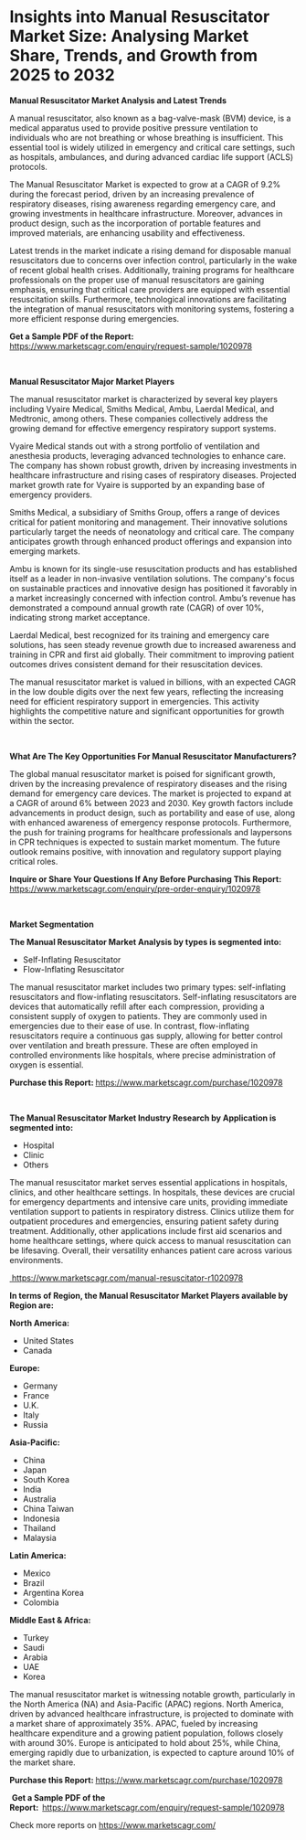 <p><h1>Insights into Manual Resuscitator Market Size: Analysing Market Share, Trends, and Growth from 2025 to 2032</h1></p><p><strong>Manual Resuscitator Market Analysis and Latest Trends</strong></p>
<p><p>A manual resuscitator, also known as a bag-valve-mask (BVM) device, is a medical apparatus used to provide positive pressure ventilation to individuals who are not breathing or whose breathing is insufficient. This essential tool is widely utilized in emergency and critical care settings, such as hospitals, ambulances, and during advanced cardiac life support (ACLS) protocols. </p><p>The Manual Resuscitator Market is expected to grow at a CAGR of 9.2% during the forecast period, driven by an increasing prevalence of respiratory diseases, rising awareness regarding emergency care, and growing investments in healthcare infrastructure. Moreover, advances in product design, such as the incorporation of portable features and improved materials, are enhancing usability and effectiveness. </p><p>Latest trends in the market indicate a rising demand for disposable manual resuscitators due to concerns over infection control, particularly in the wake of recent global health crises. Additionally, training programs for healthcare professionals on the proper use of manual resuscitators are gaining emphasis, ensuring that critical care providers are equipped with essential resuscitation skills. Furthermore, technological innovations are facilitating the integration of manual resuscitators with monitoring systems, fostering a more efficient response during emergencies.</p></p>
<p><strong>Get a Sample PDF of the Report:&nbsp;</strong> <a href="https://www.marketscagr.com/enquiry/request-sample/1020978?utm_campaign=2337&utm_medium=2&utm_source=Github&utm_content=ia&utm_term=03032025&utm_id=manual-resuscitator">https://www.marketscagr.com/enquiry/request-sample/1020978</a></p>
<p>&nbsp;</p>
<p><strong>Manual Resuscitator Major Market Players</strong></p>
<p><p>The manual resuscitator market is characterized by several key players including Vyaire Medical, Smiths Medical, Ambu, Laerdal Medical, and Medtronic, among others. These companies collectively address the growing demand for effective emergency respiratory support systems.</p><p>Vyaire Medical stands out with a strong portfolio of ventilation and anesthesia products, leveraging advanced technologies to enhance care. The company has shown robust growth, driven by increasing investments in healthcare infrastructure and rising cases of respiratory diseases. Projected market growth rate for Vyaire is supported by an expanding base of emergency providers.</p><p>Smiths Medical, a subsidiary of Smiths Group, offers a range of devices critical for patient monitoring and management. Their innovative solutions particularly target the needs of neonatology and critical care. The company anticipates growth through enhanced product offerings and expansion into emerging markets.</p><p>Ambu is known for its single-use resuscitation products and has established itself as a leader in non-invasive ventilation solutions. The company's focus on sustainable practices and innovative design has positioned it favorably in a market increasingly concerned with infection control. Ambu’s revenue has demonstrated a compound annual growth rate (CAGR) of over 10%, indicating strong market acceptance.</p><p>Laerdal Medical, best recognized for its training and emergency care solutions, has seen steady revenue growth due to increased awareness and training in CPR and first aid globally. Their commitment to improving patient outcomes drives consistent demand for their resuscitation devices.</p><p>The manual resuscitator market is valued in billions, with an expected CAGR in the low double digits over the next few years, reflecting the increasing need for efficient respiratory support in emergencies. This activity highlights the competitive nature and significant opportunities for growth within the sector.</p></p>
<p>&nbsp;</p>
<p><strong>What Are The Key Opportunities For Manual Resuscitator Manufacturers?</strong></p>
<p><p>The global manual resuscitator market is poised for significant growth, driven by the increasing prevalence of respiratory diseases and the rising demand for emergency care devices. The market is projected to expand at a CAGR of around 6% between 2023 and 2030. Key growth factors include advancements in product design, such as portability and ease of use, along with enhanced awareness of emergency response protocols. Furthermore, the push for training programs for healthcare professionals and laypersons in CPR techniques is expected to sustain market momentum. The future outlook remains positive, with innovation and regulatory support playing critical roles.</p></p>
<p><strong>Inquire or Share Your Questions If Any Before Purchasing This Report:</strong> <a href="https://www.marketscagr.com/enquiry/pre-order-enquiry/1020978?utm_campaign=2337&utm_medium=2&utm_source=Github&utm_content=ia&utm_term=03032025&utm_id=manual-resuscitator">https://www.marketscagr.com/enquiry/pre-order-enquiry/1020978</a></p>
<p>&nbsp;</p>
<p><strong>Market Segmentation</strong></p>
<p><strong>The Manual Resuscitator Market Analysis by types is segmented into:</strong></p>
<p><ul><li>Self-Inflating Resuscitator</li><li>Flow-Inflating Resuscitator</li></ul></p>
<p><p>The manual resuscitator market includes two primary types: self-inflating resuscitators and flow-inflating resuscitators. Self-inflating resuscitators are devices that automatically refill after each compression, providing a consistent supply of oxygen to patients. They are commonly used in emergencies due to their ease of use. In contrast, flow-inflating resuscitators require a continuous gas supply, allowing for better control over ventilation and breath pressure. These are often employed in controlled environments like hospitals, where precise administration of oxygen is essential.</p></p>
<p><strong>Purchase this Report:&nbsp;</strong><a href="https://www.marketscagr.com/purchase/1020978?utm_campaign=2337&utm_medium=2&utm_source=Github&utm_content=ia&utm_term=03032025&utm_id=manual-resuscitator">https://www.marketscagr.com/purchase/1020978</a></p>
<p>&nbsp;</p>
<p><strong>The Manual Resuscitator Market Industry Research by Application is segmented into:</strong></p>
<p><ul><li>Hospital</li><li>Clinic</li><li>Others</li></ul></p>
<p><p>The manual resuscitator market serves essential applications in hospitals, clinics, and other healthcare settings. In hospitals, these devices are crucial for emergency departments and intensive care units, providing immediate ventilation support to patients in respiratory distress. Clinics utilize them for outpatient procedures and emergencies, ensuring patient safety during treatment. Additionally, other applications include first aid scenarios and home healthcare settings, where quick access to manual resuscitation can be lifesaving. Overall, their versatility enhances patient care across various environments.</p></p>
<p><a href="https://www.marketscagr.com/manual-resuscitator-r1020978?utm_campaign=2337&utm_medium=2&utm_source=Github&utm_content=ia&utm_term=03032025&utm_id=manual-resuscitator">&nbsp;https://www.marketscagr.com/manual-resuscitator-r1020978</a></p>
<p><strong>In terms of Region, the Manual Resuscitator Market Players available by Region are:</strong></p>
<p>
    <p> <strong> North America: </strong>
        <ul>
            <li>United States</li>
            <li>Canada</li>
        </ul>
        </p> 
    <p> <strong> Europe: </strong>
        <ul>
            <li>Germany</li>
            <li>France</li>
            <li>U.K.</li>
            <li>Italy</li>
            <li>Russia</li>
        </ul>
        </p> 
    <p> <strong> Asia-Pacific: </strong>
        <ul>
            <li>China</li>
            <li>Japan</li>
            <li>South Korea</li>
            <li>India</li>
            <li>Australia</li>
            <li>China Taiwan</li>
            <li>Indonesia</li>
            <li>Thailand</li>
            <li>Malaysia</li>
        </ul>
        </p> 
    <p> <strong> Latin America: </strong>
        <ul>
            <li>Mexico</li>
            <li>Brazil</li>
            <li>Argentina Korea</li>
            <li>Colombia</li>
        </ul>
        </p> 
    <p> <strong> Middle East & Africa: </strong>
        <ul>
            <li>Turkey</li>
            <li>Saudi</li>
            <li>Arabia</li>
            <li>UAE</li>
            <li>Korea</li>
        </ul>
    </p>
    </p>
<p><p>The manual resuscitator market is witnessing notable growth, particularly in the North America (NA) and Asia-Pacific (APAC) regions. North America, driven by advanced healthcare infrastructure, is projected to dominate with a market share of approximately 35%. APAC, fueled by increasing healthcare expenditure and a growing patient population, follows closely with around 30%. Europe is anticipated to hold about 25%, while China, emerging rapidly due to urbanization, is expected to capture around 10% of the market share.</p></p>
<p><strong>Purchase this Report: </strong><a href="https://www.marketscagr.com/purchase/1020978?utm_campaign=2337&utm_medium=2&utm_source=Github&utm_content=ia&utm_term=03032025&utm_id=manual-resuscitator">https://www.marketscagr.com/purchase/1020978</a></p>
<p>&nbsp;<strong>Get a Sample PDF of the Report:&nbsp;&nbsp;</strong><a href="https://www.marketscagr.com/enquiry/request-sample/1020978?utm_campaign=2337&utm_medium=2&utm_source=Github&utm_content=ia&utm_term=03032025&utm_id=manual-resuscitator">https://www.marketscagr.com/enquiry/request-sample/1020978</a></p>
<p><strong></strong></p>
<p>Check more reports on <a href="https://www.marketscagr.com/?utm_campaign=2337&utm_medium=2&utm_source=Github&utm_content=ia&utm_term=03032025&utm_id=manual-resuscitator">https://www.marketscagr.com/</a></p>